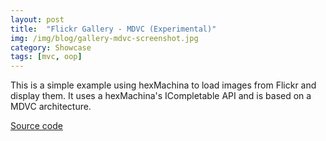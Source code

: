 ```yaml
---
layout: post
title:  "Flickr Gallery - MDVC (Experimental)"
img: /img/blog/gallery-mdvc-screenshot.jpg
category: Showcase
tags: [mvc, oop]
---
```

This is a simple example using hexMachina to load images from Flickr and display them. It uses a hexMachina's ICompletable API and is based on a MDVC architecture.

<a href="https://github.com/DoclerLabs/hexMachina-Gallery-Experimental-MDVC" target="_blank">Source code</a>
